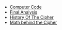 * [Computer Code](Code.md)
* [Final Analysis](Fanalysis.md)
* [History Of The Cipher](Hist.md)
* [Math behind the Cipher](Multi_Math.md)

